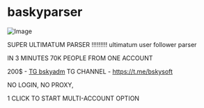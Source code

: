 # baskyparser
![Image](https://github.com/user-attachments/assets/dfe20ec6-7163-4be3-be1f-edae208dedfa)  

SUPER ULTIMATUM PARSER !!!!!!!!! ultimatum user follower parser

IN 3 MINUTES 70K PEOPLE FROM ONE ACCOUNT   

200$ - [TG bskyadm](https://t.me/bskyadm) 
TG CHANNEL - https://t.me/bskysoft   

NO LOGIN, NO PROXY,   

1 CLICK TO START MULTI-ACCOUNT OPTION 
